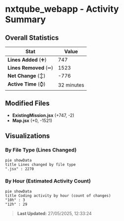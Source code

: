 # nxtqube_webapp - Activity Summary 

## Overall Statistics

| Stat                   | Value                                                             |
| ---------------------- | ----------------------------------------------------------------- |
| **Lines Added** (➕)   | 747                                          |
| **Lines Removed** (➖) | 1523                                        |
| **Net Change** (↕)    | -776                |
| **Active Time** (⌚)   | 32 minutes |


## Modified Files
- **ExistingMission.jsx** (+747, -2)
- **Map.jsx** (+0, -1521)

## Visualizations

### By File Type (Lines Changed)

```mermaid
pie showData
title Lines changed by file type
".jsx" : 2270
```

### By Hour (Estimated Activity Count)

```mermaid
pie showData
title Coding activity by hour (count of changes)
"10h" : 3
"12h" : 29
```


> **Last Updated:** 27/05/2025, 12:33:24